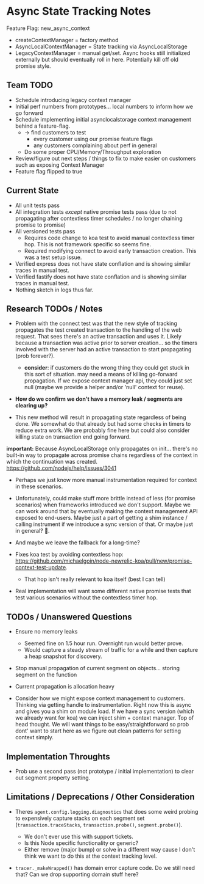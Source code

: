 # Async State Tracking Notes


Feature Flag: new_async_context

* createContextManager = factory method
* AsyncLocalContextManager = State tracking via AsyncLocalStorage
* LegacyContextManager = manual get/set. Async hooks still initialized externally but should eventually roll in here. Potentially kill off old promise style.


## Team TODO

* Schedule introducing legacy context manager
* Initial perf numbers from prototypes... local numbers to inform how we go forward
* Schedule implementing initial asynclocalstorage context management behind a feature-flag.
  * -> find customers to test
    * every customer using our promise feature flags
    * any customers complaining about perf in general
  * Do some proper CPU/Memory/Throughput exploration
* Review/figure out next steps / things to fix to make easier on customers such as exposing Context Manager
* Feature flag flipped to true

## Current State

* All unit tests pass
* All integration tests *except* native promise tests pass (due to not propagating after contextless timer schedules / no longer chaining promise to promise)
* All versioned tests pass
  * Requires code change to koa test to avoid manual contextless timer hop. This is not framework specific so seems fine.
  * Required modifying connect to avoid early transaction creation. This was a test setup issue.
* Verified express does not have state conflation and is showing similar traces in manual test.
* Verified fastify does not have state conflation and is showing similar traces in manual test.
* Nothing sketch in logs thus far.

## Research TODOs / Notes

* Problem with the connect test was that the new style of tracking propagates the test created transaction
  to the handling of the web request. That sees there's an active transaction and uses it. Likely because a transaction was active prior to server creation... so the timers involved with the server had an active transaction to start propagating (prob forever?).
  * **consider**: if customers do the wrong thing they could get stuck in this sort of situation. may need a means of killing go-forward propagation. If we expose context manager api, they could just set null (maybe we provide a helper and/or 'null' context for reuse).

* **How do we confirm we don't have a memory leak / segments are clearing up?**

* This new method will result in propagating state regardless of being done. We somewhat do that already but had some checks in timers to reduce extra work. We are probably fine here but could also consider killing state on transaction end going forward.

**important:** Because AsyncLocalStorage only propagates on init... there's no built-in way to propagate across promise chains regardless of the context in which the continuation was created. https://github.com/nodejs/help/issues/3041
  * Perhaps we just know more manual instrumentation required for context in these scenarios.
  * Unfortunately, could make stuff more brittle instead of less (for promise scenarios) when frameworks introduced we don't support. Maybe we can work around that by eventually making the context management API exposed to end-users. Maybe just a part of getting a shim instance / calling instrument if we introduce a sync version of that. Or maybe just in general? :shrug:.
  * And maybe we leave the fallback for a long-time?

* Fixes koa test by avoiding contextless hop: https://github.com/michaelgoin/node-newrelic-koa/pull/new/promise-context-test-update.
  * That hop isn't really relevant to koa itself (best I can tell)

* Real implementation will want some different native promise tests that test various scenarios without the contextless timer hop.


## TODOs / Unanswered Questions



* Ensure no memory leaks
  * Seemed fine on 1.5 hour run. Overnight run would better prove.
  * Would capture a steady stream of traffic for a while and then capture a heap snapshot for discovery.

* Stop manual propagation of current segment on objects...
  storing segment on the function



* Current propagation is allocation heavy



* Consider how we might expose context management to customers. Thinking via getting handle to instrumentation. Right now this is async and gives you a shim on module load. If we have a sync version (which we already want for koa) we can inject shim + context manager. Top of head thought. We will want things to be easy/straightforward so prob dont' want to start here as we figure out clean patterns for setting context simply.

## Implementation Throughts

* Prob use a second pass (not prototype / initial implementation) to clear out segment property setting.

## Limitations / Deprecations / Other Consideration

* Theres `agent.config.logging.diagnostics` that does some weird probing to expensively capture stacks on each segment set (`transaction.traceStacks`, `transaction.probe()`, `segment.probe()`).
  * We don't ever use this with support tickets.
  * Is this Node specific functionality or generic?
  * Either remove (major bump) or solve in a different way cause I don't think we want to do this at the context tracking level.


* `tracer._makeWrapped()` has domain error capture code. Do we still need that? Can we drop supporting domain stuff here?